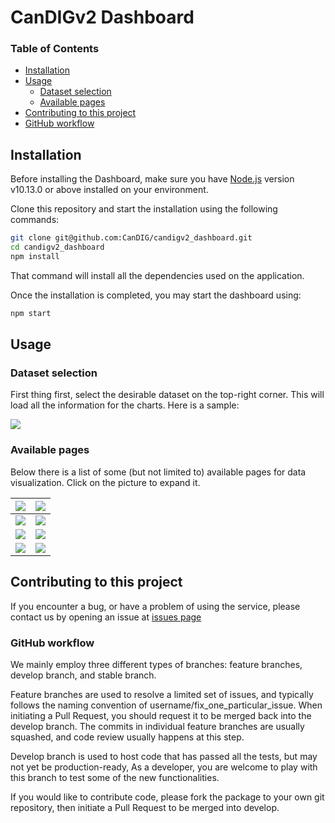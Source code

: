 # CanDIGv2 Dashboard

### Table of Contents
- [Installation](#installation)
- [Usage](#usage)
  - [Dataset selection](#dataset-selection)
  - [Available pages](#available-pages)
- [Contributing to this project](#contributing-to-this-project)
- [GitHub workflow](#github-workflow)


## Installation

Before installing the Dashboard, make sure you have [Node.js](https://nodejs.org/en/) version v10.13.0 or above installed on your environment.

Clone this repository and start the installation using the following commands:
```bash
git clone git@github.com:CanDIG/candigv2_dashboard.git
cd candigv2_dashboard
npm install
```
That command will install all the dependencies used on the application.

Once the installation is completed, you may start the dashboard using:
```bash
npm start
```

## Usage

### Dataset selection

First thing first, select the desirable dataset on the top-right corner. This will load all the information for the charts. Here is a sample:

![](https://raw.githubusercontent.com/CanDIG/candigv2_dashboard/develop/docs/datasets_dropdown.png)

### Available pages

Below there is a list of some (but not limited to) available pages for data visualization. Click on the picture to expand it.

| ![](https://raw.githubusercontent.com/CanDIG/candigv2_dashboard/develop/docs/overview_page.png)        | ![](https://raw.githubusercontent.com/CanDIG/candigv2_dashboard/develop/docs/patients_overview.png) |
|------------------------------------------------------------------------------------------------------------------|---------------------------------------------------------------------------------------------------------------|
| ![](https://raw.githubusercontent.com/CanDIG/candigv2_dashboard/develop/docs/individuals_overview.png) | ![](https://raw.githubusercontent.com/CanDIG/candigv2_dashboard/develop/docs/gwas_browser.png)      |
| ![](https://raw.githubusercontent.com/CanDIG/candigv2_dashboard/develop/docs/variants_search.png)      | ![](https://raw.githubusercontent.com/CanDIG/candigv2_dashboard/develop/docs/clinical_metadata.png) |
| ![](https://raw.githubusercontent.com/CanDIG/candigv2_dashboard/develop/docs/chord_metadata.png)       |   ![](https://raw.githubusercontent.com/CanDIG/candigv2_dashboard/develop/docs/services_status.png)                                                                                                              |

## Contributing to this project

If you encounter a bug, or have a problem of using the service, please contact us by opening an issue at [issues page](https://github.com/CanDIG/candigv2_dashboard/issues)

### GitHub workflow

We mainly employ three different types of branches: feature branches, develop branch, and stable branch.

Feature branches are used to resolve a limited set of issues, and typically follows the naming convention of username/fix_one_particular_issue. When initiating a Pull Request, you should request it to be merged back into the develop branch. The commits in individual feature branches are usually squashed, and code review usually happens at this step.

Develop branch is used to host code that has passed all the tests, but may not yet be production-ready, As a developer, you are welcome to play with this branch to test some of the new functionalities.

If you would like to contribute code, please fork the package to your own git repository, then initiate a Pull Request to be merged into develop.

